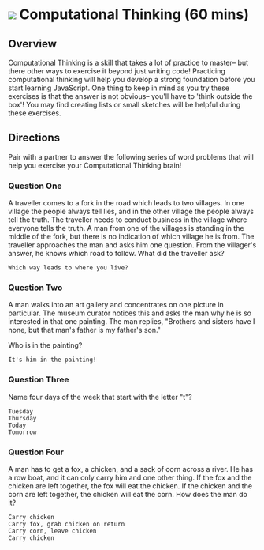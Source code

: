 # ![](https://ga-dash.s3.amazonaws.com/production/assets/logo-9f88ae6c9c3871690e33280fcf557f33.png) Computational Thinking (60 mins)

## Overview
Computational Thinking is a skill that takes a lot of practice to master– but there other ways to exercise it beyond just writing code! Practicing computational thinking will help you develop a strong foundation before you start learning JavaScript. One thing to keep in mind as you try these exercises is that the answer is not obvious– you'll have to 'think outside the box'! You may find creating lists or small sketches will be helpful during these exercises.

## Directions
Pair with a partner to answer the following series of word problems that will help you exercise your Computational Thinking brain!

### Question One
A traveller comes to a fork in the road which leads to two villages. In one village the people always tell lies, and in the other village the people always tell the truth. The traveller needs to conduct business in the village where everyone tells the truth. A man from one of the villages is standing in the middle of the fork, but there is no indication of which village he is from. The traveller approaches the man and asks him one question. From the villager's answer, he knows which road to follow. What did the traveller ask?

```
Which way leads to where you live?
```

### Question Two
A man walks into an art gallery and concentrates on one picture in particular. The museum curator notices this and asks the man why he is so interested in that one painting. The man replies, "Brothers and sisters have I none, but that man's father is my father's son."

Who is in the painting?

```
It's him in the painting!
```

### Question Three
Name four days of the week that start with the letter "t"?

```
Tuesday
Thursday
Today
Tomorrow
```

### Question Four
A man has to get a fox, a chicken, and a sack of corn across a river. He has a row boat, and it can only carry him and one other thing. If the fox and the chicken are left together, the fox will eat the chicken. If the chicken and the corn are left together, the chicken will eat the corn. How does the man do it?

```
Carry chicken
Carry fox, grab chicken on return
Carry corn, leave chicken
Carry chicken
```
